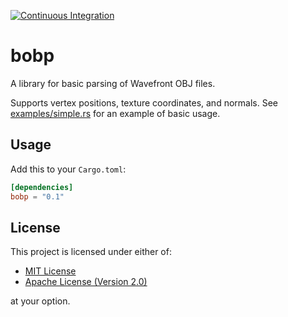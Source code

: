 [![Continuous Integration](https://github.com/IoanThomas/bobp/actions/workflows/ci.yml/badge.svg)](https://github.com/IoanThomas/bobp/actions/workflows/ci.yml)

# bobp

A library for basic parsing of Wavefront OBJ files.

Supports vertex positions, texture coordinates, and normals.
See [examples/simple.rs](examples/simple.rs) for an example of basic usage.

## Usage

Add this to your `Cargo.toml`:

```toml
[dependencies]
bobp = "0.1"
```

## License

This project is licensed under either of:

* [MIT License](LICENSE-MIT)
* [Apache License (Version 2.0)](LICENSE-APACHE)

at your option.

